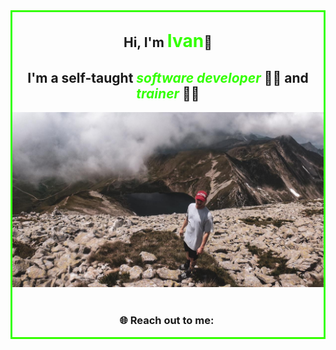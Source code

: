 <div style="border: 3px solid #33FF00" align="center">
    <h2>Hi, I'm <span style="font-weight:bold; font-size:28px; color: #33FF00">Ivan</span>👋</h2>
    <h2>I'm a self-taught <span style="font-weight:bold; font-style:italic; color: #33FF00">software developer</span> 👨‍💻 and <span style="font-weight:bold; font-style:italic; color: #33FF00">trainer</span> 👨‍🏫</h2>

<div>
    <img src="img/cover-photo.jpg">

</div>
<br>

### 🌐 **Reach out to me:** ️

</div>

<!--
**ivan-pesenti/ivan-pesenti** is a ✨ _special_ ✨ repository because its `README.md` (this file) appears on your GitHub profile.

Here are some ideas to get you started:

- 🔭 I’m currently working on ...
- 🌱 I’m currently learning ...
- 👯 I’m looking to collaborate on ...
- 🤔 I’m looking for help with ...
- 💬 Ask me about ...
- 📫 How to reach me: ...
- 😄 Pronouns: ...
- ⚡ Fun fact: ...
-->
